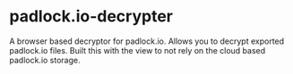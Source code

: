 # padlock.io-decrypter
A browser based decryptor for padlock.io. Allows you to decrypt exported padlock.io files. Built this with the view to not rely on the cloud based padlock.io storage.
